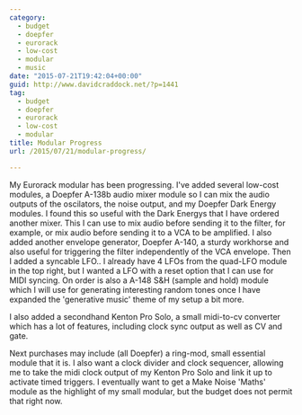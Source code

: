 ```yaml
---
category:
  - budget
  - doepfer
  - eurorack
  - low-cost
  - modular
  - music
date: "2015-07-21T19:42:04+00:00"
guid: http://www.davidcraddock.net/?p=1441
tag:
  - budget
  - doepfer
  - eurorack
  - low-cost
  - modular
title: Modular Progress
url: /2015/07/21/modular-progress/

---
```

My Eurorack modular has been progressing. I've added several low-cost modules, a Doepfer A-138b audio mixer module so I can mix the audio outputs of the oscilators, the noise output, and my Doepfer Dark Energy modules. I found this so useful with the Dark Energys that I have ordered another mixer. This I can use to mix audio before sending it to the filter, for example, or mix audio before sending it to a VCA to be amplified. I also added another envelope generator, Doepfer A-140, a sturdy workhorse and also useful for triggering the filter independently of the VCA envelope. Then I added a syncable LFO.. I already have 4 LFOs from the quad-LFO module in the top right, but I wanted a LFO with a reset option that I can use for MIDI syncing. On order is also a A-148 S&H (sample and hold) module which I will use for generating interesting random tones once I have expanded the 'generative music' theme of my setup a bit more.

I also added a secondhand Kenton Pro Solo, a small midi-to-cv converter which has a lot of features, including clock sync output as well as CV and gate.

Next purchases may include (all Doepfer) a ring-mod, small essential module that it is. I also want a clock divider and clock sequencer, allowing me to take the midi clock output of my Kenton Pro Solo and link it up to activate timed triggers. I eventually want to get a Make Noise 'Maths' module as the highlight of my small modular, but the budget does not permit that right now.
